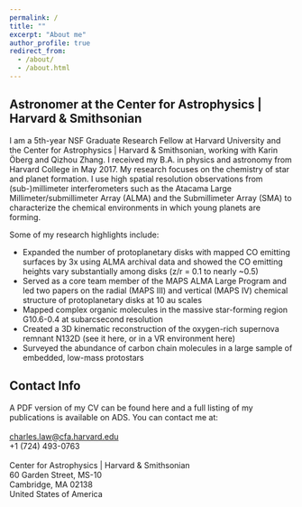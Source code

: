 ```yaml
---
permalink: /
title: ""
excerpt: "About me"
author_profile: true
redirect_from: 
  - /about/
  - /about.html
---
```


Astronomer at the Center for Astrophysics | Harvard & Smithsonian
------
I am a 5th-year NSF Graduate Research Fellow at Harvard University and the Center for Astrophysics | Harvard & Smithsonian, working with <a href="https://pweb.cfa.harvard.edu/people/karin-oberg" style="text-decoration: none">Karin Öberg</a> and <a href="https://pweb.cfa.harvard.edu/people/qizhou-zhang" style="text-decoration: none">Qizhou Zhang</a>. I received my B.A. in physics and astronomy from Harvard College in May 2017. My research focuses on the chemistry of star and planet formation. I use high spatial resolution observations from (sub-)millimeter interferometers such as the Atacama Large Millimeter/submillimeter Array (ALMA) and the Submillimeter Array (SMA) to characterize the chemical environments in which young planets are forming.

Some of my research highlights include:

<ul>
  <li>Expanded the number of protoplanetary disks with mapped CO emitting surfaces by 3x using ALMA archival data and showed the CO emitting heights vary substantially among disks (z/r = 0.1 to nearly ~0.5) </li> 
  <li>Served as a core team member of the <a href="http://alma-maps.info/" style="text-decoration: none">MAPS ALMA Large Program</a> and led two papers on the radial (MAPS III) and vertical (MAPS IV) chemical structure of protoplanetary disks at 10 au scales</li>    
  <li>Mapped complex organic molecules in the massive star-forming region G10.6-0.4 at subarcsecond resolution</li>
  <li>Created a 3D kinematic reconstruction of the oxygen-rich supernova remnant N132D (see it <a href="http://www.physics.purdue.edu/kaboom/n132d-anim.mp4" style="text-decoration: none">here</a>, or in a VR environment <a href="https://aas237-aas.ipostersessions.com/Default.aspx?s=AE-C0-00-48-D1-0F-E4-BE-FD-08-90-89-FD-CB-AC-DC" style="text-decoration: none">here</a>)</li>
  <li>Surveyed the abundance of carbon chain molecules in a large sample of embedded, low-mass protostars</li>
</ul> 


Contact Info
------
A PDF version of my CV can be found <a href="/files/Law_CV_Full.pdf" style="text-decoration: none">here</a> and a full listing of my publications is available on <a href="https://ui.adsabs.harvard.edu/public-libraries/BR8acQNQQKOJKcsn8H3uVg" style="text-decoration: none">ADS</a>. You can contact me at:
<br> <br>
charles.law@cfa.harvard.edu
<br>
+1 (724) 493-0763
<br> <br>
Center for Astrophysics | Harvard & Smithsonian
<br>
60 Garden Street, MS-10
<br>
Cambridge, MA 02138
<br>
United States of America

<!---For site content, there is one markdown file for each type of content, which are stored in directories like _publications, _talks, _posts, _teaching, or _pages. For example, each talk is a markdown file in the [_talks directory](https://github.com/academicpages/academicpages.github.io/tree/master/_talks). At the top of each markdown file is structured data in YAML about the talk, which the theme will parse to do lots of cool stuff. The same structured data about a talk is used to generate the list of talks on the [Talks page](https://academicpages.github.io/talks), each [individual page](https://academicpages.github.io/talks/2012-03-01-talk-1) for specific talks, the talks section for the [CV page](https://academicpages.github.io/cv), and the [map of places you've given a talk](https://academicpages.github.io/talkmap.html) (if you run this [python file](https://github.com/academicpages/academicpages.github.io/blob/master/talkmap.py) or [Jupyter notebook](https://github.com/academicpages/academicpages.github.io/blob/master/talkmap.ipynb), which creates the HTML for the map based on the contents of the _talks directory).

Many people use a git client to create files on their local computer and then push them to GitHub's servers. If you are not familiar with git, you can directly edit these configuration and markdown files directly in the github.com interface. Navigate to a file (like [this one](https://github.com/academicpages/academicpages.github.io/blob/master/_talks/2012-03-01-talk-1.md) and click the pencil icon in the top right of the content preview (to the right of the "Raw | Blame | History" buttons). You can delete a file by clicking the trashcan icon to the right of the pencil icon. You can also create new files or upload files by navigating to a directory and clicking the "Create new file" or "Upload files" buttons. 

Example: editing a markdown file for a talk
![Editing a markdown file for a talk](/images/editing-talk.png) --->
